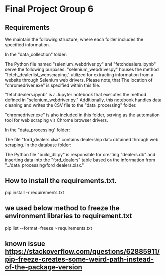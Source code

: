 # Final Project Group 6

## Requirements

We maintain the following structure, where each folder includes the specified information.

In the "data_collection" folder:

The Python file named "selenium_webdriver.py" and "fetchdealers.ipynb" serve the following purposes:
"selenium_webdriver.py" houses the method "fetch_dealerlist_webscraping," utilized for extracting information from a website through Selenium web drivers. Please note, that The location of "chromedriver.exe" is specified within this file.

"fetchdealers.ipynb" is a Jupyter notebook that executes the method defined in "selenium_webdriver.py." Additionally, this notebook handles data cleaning and writes the CSV file to the "data_processing" folder.

"chromedriver.exe" is also included in this folder, serving as the automation tool for web scraping via Chrome browser drivers.

In the "data_processing" folder:

The file "ford_dealers.xlsx" contains dealership data obtained through web scraping.
In the database folder:

The Python file "build_db.py" is responsible for creating "dealers.db" and inserting data into the "ford_dealers" table based on the information from "../data_processing/ford_dealers.xlsx."


## How to install the requirements.txt.

pip install -r requirements.txt

## we used below method to freeze the environment libraries to requirement.txt
pip list --format=freeze > requirements.txt



## known issue https://stackoverflow.com/questions/62885911/pip-freeze-creates-some-weird-path-instead-of-the-package-version